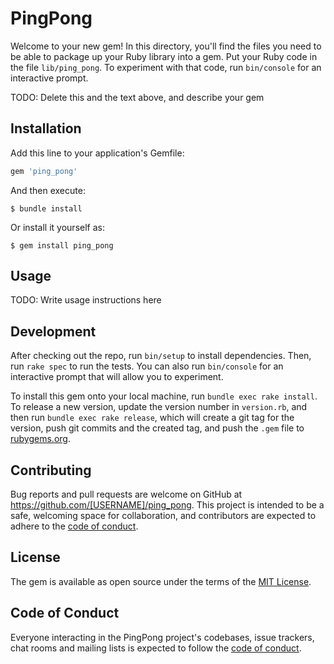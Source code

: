 # PingPong

Welcome to your new gem! In this directory, you'll find the files you need to be able to package up your Ruby library into a gem. Put your Ruby code in the file `lib/ping_pong`. To experiment with that code, run `bin/console` for an interactive prompt.

TODO: Delete this and the text above, and describe your gem

## Installation

Add this line to your application's Gemfile:

```ruby
gem 'ping_pong'
```

And then execute:

    $ bundle install

Or install it yourself as:

    $ gem install ping_pong

## Usage

TODO: Write usage instructions here

## Development

After checking out the repo, run `bin/setup` to install dependencies. Then, run `rake spec` to run the tests. You can also run `bin/console` for an interactive prompt that will allow you to experiment.

To install this gem onto your local machine, run `bundle exec rake install`. To release a new version, update the version number in `version.rb`, and then run `bundle exec rake release`, which will create a git tag for the version, push git commits and the created tag, and push the `.gem` file to [rubygems.org](https://rubygems.org).

## Contributing

Bug reports and pull requests are welcome on GitHub at https://github.com/[USERNAME]/ping_pong. This project is intended to be a safe, welcoming space for collaboration, and contributors are expected to adhere to the [code of conduct](https://github.com/[USERNAME]/ping_pong/blob/master/CODE_OF_CONDUCT.md).

## License

The gem is available as open source under the terms of the [MIT License](https://opensource.org/licenses/MIT).

## Code of Conduct

Everyone interacting in the PingPong project's codebases, issue trackers, chat rooms and mailing lists is expected to follow the [code of conduct](https://github.com/[USERNAME]/ping_pong/blob/master/CODE_OF_CONDUCT.md).
